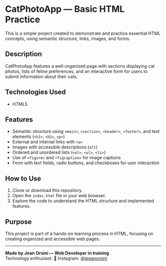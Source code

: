 # CatPhotoApp — Basic HTML Practice

This is a simple project created to demonstrate and practice essential HTML concepts, using semantic structure, links, images, and forms.

## Description

CatPhotoApp features a well-organized page with sections displaying cat photos, lists of feline preferences, and an interactive form for users to submit information about their cats.

## Technologies Used

- HTML5

## Features

- Semantic structure using `<main>`, `<section>`, `<header>`, `<footer>`, and text elements (`<h1>`, `<h2>`, `<p>`)
- External and internal links with `<a>`
- Images with accessible descriptions (`alt`)
- Ordered and unordered lists (`<ol>`, `<ul>`, `<li>`)
- Use of `<figure>` and `<figcaption>` for image captions
- Form with text fields, radio buttons, and checkboxes for user interaction

## How to Use

1. Clone or download this repository.
2. Open the `index.html` file in your web browser.
3. Explore the code to understand the HTML structure and implemented features.

## Purpose

This project is part of a hands-on learning process in HTML, focusing on creating organized and accessible web pages.

---

**Made by Jean Orsini — Web Developer in training**  
Technology enthusiast.
📱 Instagram: [@jeeanorsini](https://instagram.com/jeeanorsini)
